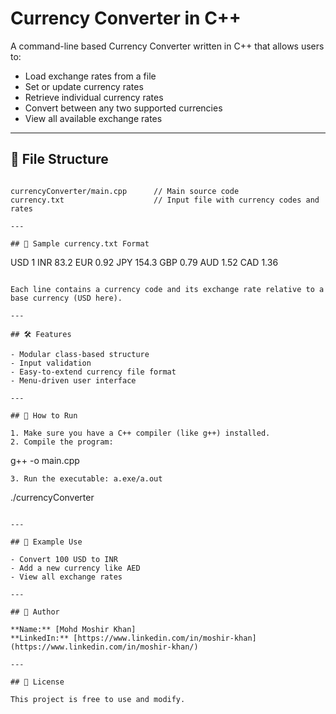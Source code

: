 # Currency Converter in C++

A command-line based Currency Converter written in C++ that allows users to:

- Load exchange rates from a file
- Set or update currency rates
- Retrieve individual currency rates
- Convert between any two supported currencies
- View all available exchange rates

---

## 📁 File Structure

```

currencyConverter/main.cpp      // Main source code
currency.txt                    // Input file with currency codes and rates

---

## 📄 Sample currency.txt Format

```

USD 1
INR 83.2
EUR 0.92
JPY 154.3
GBP 0.79
AUD 1.52
CAD 1.36

```

Each line contains a currency code and its exchange rate relative to a base currency (USD here).

---

## 🛠 Features

- Modular class-based structure
- Input validation
- Easy-to-extend currency file format
- Menu-driven user interface

---

## 🚀 How to Run

1. Make sure you have a C++ compiler (like g++) installed.
2. Compile the program:
```

g++ -o main.cpp

```
3. Run the executable: a.exe/a.out
```

./currencyConverter

```

---

## 📌 Example Use

- Convert 100 USD to INR
- Add a new currency like AED
- View all exchange rates

---

## 👤 Author

**Name:** [Mohd Moshir Khan]  
**LinkedIn:** [https://www.linkedin.com/in/moshir-khan](https://www.linkedin.com/in/moshir-khan/)

---

## 📄 License

This project is free to use and modify.

